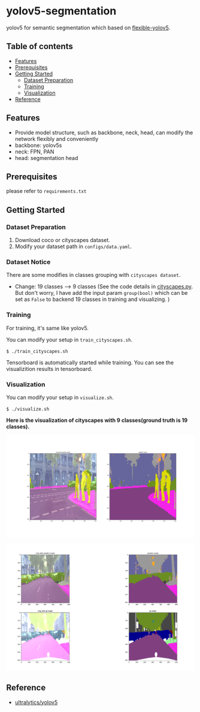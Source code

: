 # yolov5-segmentation
yolov5 for semantic segmentation which based on [flexible-yolov5](https://github.com/yl305237731/flexible-yolov5).


## Table of contents
* [Features](#features)
* [Prerequisites](#prerequisites)
* [Getting Started](#getting-started)
    * [Dataset Preparation](#dataset-preparation)
    * [Training](#training)
    * [Visualization](#visualization)
* [Reference](#Reference)


## Features
- Provide model structure, such as backbone, neck, head, can modify the network flexibly and conveniently
- backbone: yolov5s
- neck: FPN, PAN
- head: segmentation head

## Prerequisites

please refer to `requirements.txt`

## Getting Started

### Dataset Preparation

1. Download coco or cityscapes dataset.
2. Modify your dataset path in  `configs/data.yaml`.

### Dataset Notice

There are some modifies in classes grouping with `cityscapes dataset`. 
-  Change: 19 classes ——> 9 classes (See the code details in [cityscapes.py](data/dataloaders/datasets/cityscapes.py). But don't worry, I have add the input param `group(bool)` which can be set as `False` to backend 19 classes in training and visualizing. )


### Training
For training, it's same like yolov5.

You can modify your setup in `train_cityscapes.sh`.
```shell script
$ ./train_cityscapes.sh
```
Tensorboard is automatically started while training. You can see the visualizition results in tensorboard.


### Visualization

You can modify your setup in `visualize.sh`.
```shell script
$ ./visualize.sh
```

**Here is the visualization of cityscapes with 9 classes(ground truth is 19 classes).**

![avatar](doc_img/visualize-img.png)



![avatar](doc_img/visualize-dataset.png)


## Reference

* [ultralytics/yolov5](https://github.com/ultralytics/yolov5)
